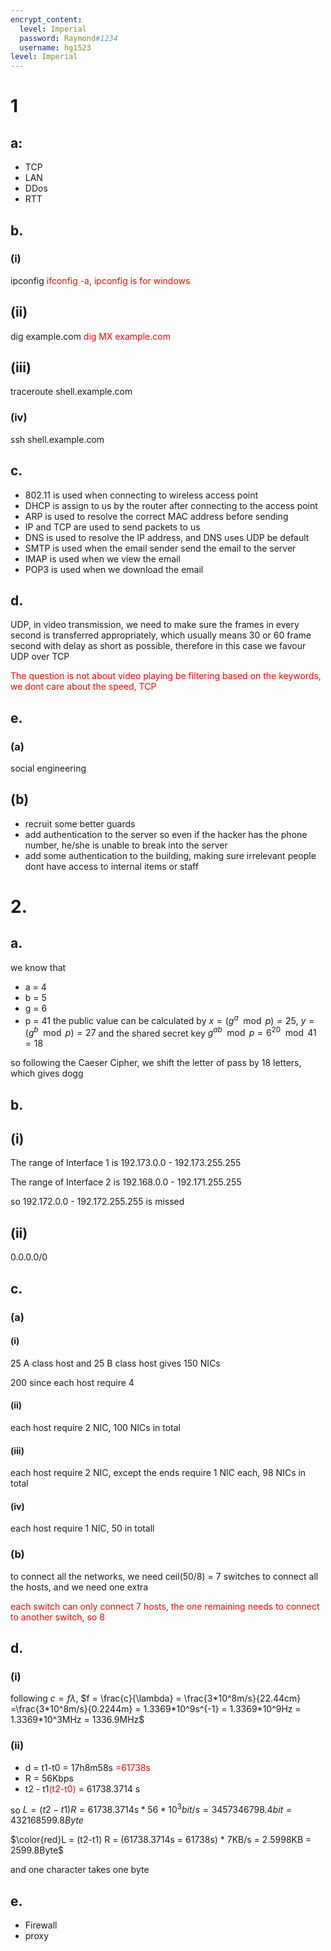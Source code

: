 ```yaml
---
encrypt_content:
  level: Imperial
  password: Raymond#1234
  username: hg1523
level: Imperial
---
```

# 1
## a:
- TCP
- LAN
- DDos
- RTT
## b.
### (i)
ipconfig <span style="color:red">ifconfig -a, ipconfig is for windows</span>

## (ii)
dig example.com <span style="color:red">dig MX example.com</span>

## (iii)
traceroute shell.example.com

### (iv)
ssh shell.example.com

## c.
- 802.11 is used when connecting to wireless access point
- DHCP is assign to us by the router after connecting to the access point
- ARP is used to resolve the correct MAC address before sending
- IP and TCP are used to send packets to us
- DNS is used to resolve the IP address, and DNS uses UDP be default
- SMTP is used when the email sender send the email to the server
- IMAP is used when we view the email
- POP3 is used when we download the email

## d.
UDP, in video transmission, we need to make sure the frames in every second is transferred appropriately, which usually means 30 or 60 frame second with delay as short as possible, therefore in this case we favour UDP over TCP

<span style="color:red">The question is not about video playing be filtering based on the keywords, we dont care about the speed, TCP</span>
## e.
### (a)
social engineering

## (b)
- recruit some better guards
- add authentication to the server so even if the hacker has the phone number, he/she is unable to break into the server
- add some authentication to the building, making sure irrelevant people dont have access to internal items or staff

# 2.
## a.
we know that
- a = 4
- b = 5
- g = 6
- p = 41
the public value can be calculated by $x = (g^a\mod p) = 25$, $y = (g^b \mod p) = 27$ and the shared secret key $g^{ab}\mod p = 6^20\mod 41 = 18$

so following the Caeser Cipher, we shift the letter of pass by 18 letters, which gives dogg

## b.
## (i)

The range of Interface 1 is 192.173.0.0 - 192.173.255.255

The range of Interface 2 is 192.168.0.0 - 192.171.255.255

so 192.172.0.0 - 192.172.255.255 is missed

## (ii)

0.0.0.0/0

## c.
### (a)
#### (i)
25 A class host and 25 B class host gives 150 NICs

<span style="color">200 since each host require 4</span>

#### (ii)
each host require 2 NIC, 100 NICs in total

#### (iii)
each host require 2 NIC, except the ends require 1 NIC each, 98 NICs in total

#### (iv)
each host require 1 NIC, 50 in totall

### (b)
to connect all the networks, we need ceil(50/8) = 7 switches to connect all the hosts, and we need one extra 

<span style="color:red">each switch can only connect 7 hosts, the one remaining needs to connect to another switch, so 8</span>





## d.
### (i)
following $c = f\lambda$, $f = \frac{c}{\lambda} = \frac{3*10^8m/s}{22.44cm} =\frac{3*10^8m/s}{0.2244m} = 1.3369*10^9s^{-1} = 1.3369*10^9Hz = 1.3369*10^3MHz = 1336.9MHz$

### (ii)
- d = t1-t0 = 17h8m58s <span style="color:red">=61738s</span>
- R = 56Kbps
- t2 - t1<span style="color:red">(t2-t0)</span> = 61738.3714 s

so $L = (t2-t1) R = 61738.3714s * 56*10^3bit/s = 3457346798.4bit = 432168599.8Byte$

 $\color{red}L = (t2-t1) R = (61738.3714s = 61738s) * 7KB/s = 2.5998KB = 2599.8Byte$

and one character takes one byte

## e.
- Firewall
- proxy


